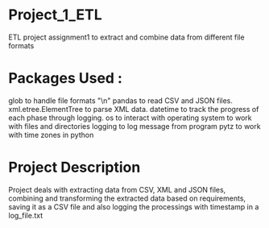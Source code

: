 # Project_1_ETL
ETL project assignment1 to extract and combine data from different file formats

# Packages Used :
glob to handle file formats "\n"
pandas to read CSV and JSON files.
xml.etree.ElementTree to parse XML data.
datetime to track the progress of each phase through logging.
os to interact with operating system to work with files and directories
logging to log message from program
pytz to work with time zones in python

# Project Description
Project deals with extracting data from CSV, XML and JSON files, combining and transforming the extracted data based on requirements, saving it as a CSV file and also logging the processings with timestamp in a log_file.txt


